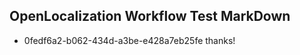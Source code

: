 ## OpenLocalization Workflow Test MarkDown
* 0fedf6a2-b062-434d-a3be-e428a7eb25fe thanks!

<!--HONumber=Jul16_HO3-->


